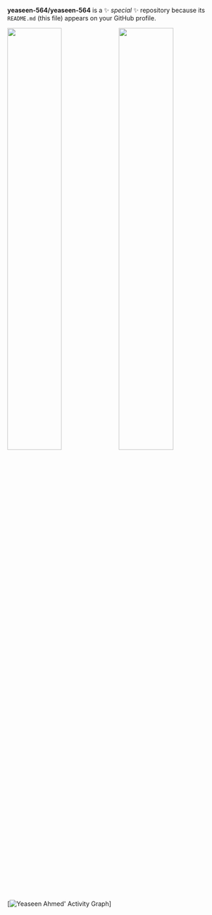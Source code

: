 

**yeaseen-564/yeaseen-564** is a ✨ _special_ ✨ repository because its `README.md` (this file) appears on your GitHub profile.



<p align="left">
  
  <img width="49.5%" src="https://github-readme-stats.vercel.app/api?username=yeaseen-564&show_icons=true&theme=gruvbox&hide_border=true" />
    <img width="49.5%" src="https://github-readme-streak-stats.herokuapp.com/?user=yeaseen-564&theme=gruvbox&hide_border=true" />
  </a>
</p>
<br>

[![Yeaseen Ahmed' Activity Graph](https://activity-graph.herokuapp.com/graph?username=yeaseen-564&custom_title=Yeaseen%20Ahmed's%20Contribution%20Graph&theme=gruvbox&bg_color=282828&hide_border=true&line=d1a01f&point=c58545)]




